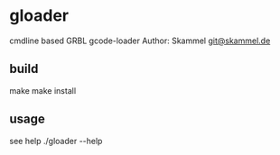 # gloader
cmdline based GRBL gcode-loader
Author: Skammel <git@skammel.de>

build
-----
make
make install

usage
-----
see help
./gloader --help



